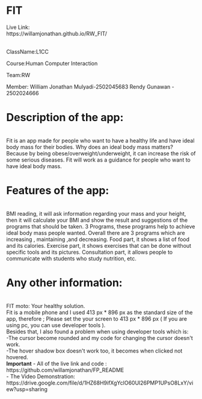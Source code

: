 <h1>FIT<br></h1>
Live Link:<br>
https://willamjonathan.github.io/RW_FIT/<br>


<br>ClassName:L1CC

Course:Human Computer Interaction

Team:RW

Member:
  William Jonathan Mulyadi-2502045683
  Rendy Gunawan - 2502024666
 
<h1>Description of the app:</h1><br>
  Fit is an app made for people who want to have a healthy life and have ideal body mass for their bodies. Why does an ideal body mass matters? Because by being obese/overweight/underweight, it can increase the risk of some serious diseases. 
  Fit will work as a guidance for people who want to have ideal body mass.
  
 <h1>Features of the app:</h1><br>
  BMI reading, it will ask information regarding your mass and your height, then it will calculate your BMI and show the result and suggestions of the programs that should be taken.
  3 Programs, these programs help to achieve ideal body mass people wanted. Overall there are 3 programs which are increasing , maintaining ,and decreasing.
  Food part, it shows a list of food and its calories.
  Exercise part, it shows exercises that can be done without specific tools and its pictures.
  Consultation part, it allows people to communicate with students who study nutrition, etc.
  
<h1>Any other information:</h1><br>
  FIT moto: Your healthy solution.<br>
  Fit is a mobile phone and I used 413 px * 896 px as the standard size of the app, therefore ;
  Please set the your screen to 413 px * 896 px ( If you are using pc, you can use developer tools ). <br>
  Besides that, I also found a problem when using developer tools which is:<br>
  </t>-The cursor become rounded and my code for changing the cursor doesn't work.<br>
  </t>-The hover shadow box doesn't work too, it becomes when clicked not hovered.<br>
  <b>Important</b>
  - All of the live link and code :<br>
  https://github.com/willamjonathan/FP_README<br>
  - The Video Demonstration:<br>
  https://drive.google.com/file/d/1HZ68H9ifXgYclO60Ul26PMP1UPsO8LxY/view?usp=sharing<br>
  
  
